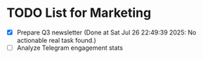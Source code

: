 # TODO List for Marketing

- [x] Prepare Q3 newsletter  (Done at Sat Jul 26 22:49:39 2025: No actionable real task found.)
- [ ] Analyze Telegram engagement stats